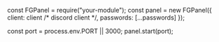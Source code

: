 const FGPanel = require("your-module");
const panel = new FGPanel({
  client: client /* discord client */,
  passwords: [...passwords]
});

const port = process.env.PORT || 3000;
panel.start(port);